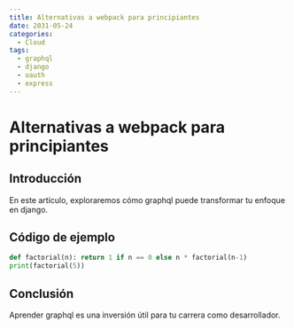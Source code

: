```yaml
---
title: Alternativas a webpack para principiantes
date: 2031-05-24
categories:
  - Cloud
tags:
  - graphql
  - django
  - oauth
  - express
---
```


# Alternativas a webpack para principiantes

## Introducción

En este artículo, exploraremos cómo graphql puede transformar tu enfoque en django.

## Código de ejemplo

```python
def factorial(n): return 1 if n == 0 else n * factorial(n-1)
print(factorial(5))
```

## Conclusión

Aprender graphql es una inversión útil para tu carrera como desarrollador.
